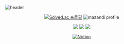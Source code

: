 ![header](https://capsule-render.vercel.app/api?type=waving&color=auto&height=300&section=header&text=tj's%20GitHub&fontSize=90&width=1)

<div align="center">

[![Solved.ac
프로필](http://mazassumnida.wtf/api/v2/generate_badge?boj=htj1023)](https://solved.ac/htj1023)
![mazandi profile](http://mazandi.herokuapp.com/api?handle=htj1023&theme=cold)

![](https://img.shields.io/badge/unrealengine-%23313131.svg?style=for-the-badge&logo=unrealengine&logoColor=white)
![](https://img.shields.io/badge/C%2B%2B-00599C?style=for-the-badge&logo=c%2B%2B&logoColor=white)
![](https://img.shields.io/badge/Java-ED8B00?style=for-the-badge&logo=openjdk&logoColor=white)

[![Notion](https://img.shields.io/badge/Notion-%23000000.svg?style=for-the-badge&logo=notion&logoColor=white)](https://www.notion.so/fac62fab5a594252ac7ec9c3ece0df06)

</div>


<!--
**tj1023/tj1023** is a ✨ _special_ ✨ repository because its `README.md` (this file) appears on your GitHub profile.

Here are some ideas to get you started:

- 🔭 I’m currently working on ...
- 🌱 I’m currently learning ...
- 👯 I’m looking to collaborate on ...
- 🤔 I’m looking for help with ...
- 💬 Ask me about ...
- 📫 How to reach me: ...
- 😄 Pronouns: ...
- ⚡ Fun fact: ...
-->
